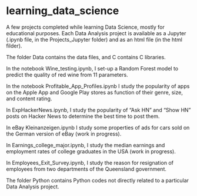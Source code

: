# learning_data_science

A few projects completed while learning Data Science, mostly for educational purposes. Each Data Analysis project is available as a Jupyter (.ipynb file, in the Projects_Jupyter folder) and as an html file (in the html filder). 

The folder Data contains the data files, and C contains C libraries.

In the notebook Wine_testing.ipynb, I set-up a Random Forest model to predict the quality of red wine from 11 parameters.

In the notebook Profitable_App_Profiles.ipynb I study the popularity of apps on the Apple App and Google Play stores as function of their genre, size, and content rating. 

In ExpHackerNews.ipynb, I study the popularity of “Ask HN” and “Show HN” posts on Hacker News to determine the best time to post them.

In eBay Kleinanzeigen.ipynb I study some properties of ads for cars sold on the German version of eBay (work in progress). 

In Earnings_college_major.ipynb, I study the median earnings and employment rates of college graduates in the USA (work in progress).

In Employees_Exit_Survey.ipynb, I study the reason for resignation of employees from two departments of the Queensland government.

The folder Python contains Python codes not directly related to a particular Data Analysis project.
